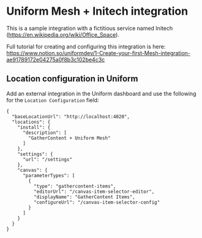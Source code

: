 # Uniform Mesh + Initech integration

This is a sample integration with a fictitious service named Initech (https://en.wikipedia.org/wiki/Office_Space).

Full tutorial for creating and configuring this integration is here: https://www.notion.so/uniformdev/1-Create-your-first-Mesh-integration-ae91789172e04275a0f8b3c102be4c3c

## Location configuration in Uniform

Add an external integration in the Uniform dashboard and use the following for the `Location Configuration` field:
```
{
  "baseLocationUrl": "http://localhost:4020",
  "locations": {
    "install": {
      "description": [
        "GatherContent + Uniform Mesh"
      ]
    },
    "settings": {
      "url": "/settings"
    },
    "canvas": {
      "parameterTypes": [
        {
          "type": "gathercontent-items",
          "editorUrl": "/canvas-item-selector-editor",
          "displayName": "GatherContent Items",
          "configureUrl": "/canvas-item-selector-config"
        }
      ]
    }
  }
}
```
